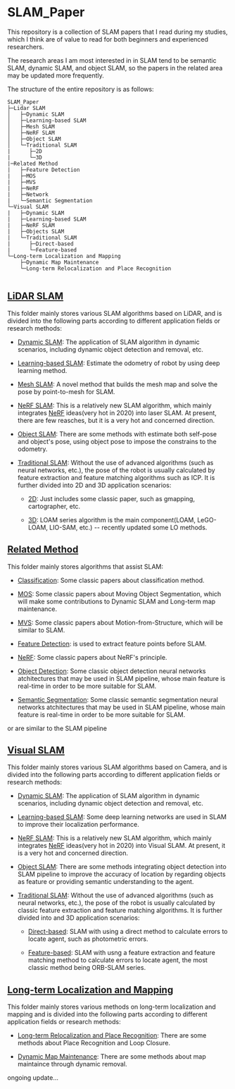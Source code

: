 # SLAM_Paper
This repository is a collection of SLAM papers that I read during my studies, which I think are of value to read for both beginners and experienced researchers.

The research areas I am most interested in in SLAM tend to be semantic SLAM, dynamic SLAM, and object SLAM, so the papers in the related area may be updated more frequently.

The structure of the entire repository is as follows:

```
SLAM_Paper
├─Lidar SLAM
│   ├─Dynamic SLAM
│   ├─Learning-based SLAM
│   ├─Mesh SLAM
│   ├─NeRF SLAM
│   ├─Object SLAM
│   └─Traditional SLAM
|      ├─2D
|      └─3D
|─Related Method
|   ├─Feature Detection
|   ├─MOS
|   ├─MVS
|   ├─NeRF
|   ├─Network
|   └─Semantic Segmentation
└─Visual SLAM
|   ├─Dynamic SLAM
|   ├─Learning-based SLAM
|   ├─NeRF SLAM
|   ├─Objects SLAM
|   └─Traditional SLAM
|      ├─Direct-based
|      └─Feature-based
└─Long-term Localization and Mapping
    ├─Dynamic Map Maintenance
    └─Long-term Relocalization and Place Recognition


```

## [LiDAR SLAM](https://github.com/Yaepiii/SLAM_Paper/tree/main/LiDAR%20SLAM)

This folder mainly stores various SLAM algorithms based on LiDAR, and is divided into the following parts according to different application fields or research methods:

- [Dynamic SLAM](https://github.com/Yaepiii/SLAM_Paper/tree/main/Laser%20SLAM/Dynamic%20SLAM): The application of SLAM algorithm in dynamic scenarios, including dynamic object detection and removal, etc.

- [Learning-based SLAM](https://github.com/Yaepiii/SLAM_Paper/tree/main/LiDAR%20SLAM/Learning-based%20SLAM): Estimate the odometry of robot by using deep learning method.

- [Mesh SLAM](https://github.com/Yaepiii/SLAM_Paper/tree/main/LiDAR%20SLAM/Mesh%20SLAM): A novel method that builds the mesh map and solve the pose by point-to-mesh for SLAM.
  
- [NeRF SLAM](https://github.com/Yaepiii/SLAM_Paper/tree/main/Laser%20SLAM/NeRF%20SLAM): This is a relatively new SLAM algorithm, which mainly integrates [NeRF](https://github.com/Yaepiii/SLAM_Paper/tree/main/Related%20Method/NeRF) ideas(very hot in 2020) into laser SLAM. At present, there are few reasches, but it is a very hot and concerned direction.

- [Object SLAM](https://github.com/Yaepiii/SLAM_Paper/tree/main/LiDAR%20SLAM/Object%20SLAM): There are some methods with estimate both self-pose and object's pose, using object pose to impose the constrains to the odometry.
  
- [Traditional SLAM](https://github.com/Yaepiii/SLAM_Paper/tree/main/Laser%20SLAM/Tranditional%20SLAM): Without the use of advanced algorithms (such as neural networks, etc.), the pose of the robot is usually calculated by feature extraction and feature matching algorithms such as ICP. It is further divided into 2D and 3D application scenarios:
  
  - [2D](https://github.com/Yaepiii/SLAM_Paper/tree/main/Laser%20SLAM/Tranditional%20SLAM/2D): Just includes some classic paper, such as gmapping, cartographer, etc.
    
  - [3D](https://github.com/Yaepiii/SLAM_Paper/tree/main/Laser%20SLAM/Tranditional%20SLAM/3D): LOAM series algorithm is the main component(LOAM, LeGO-LOAM, LIO-SAM, etc.) -- recently updated some LO methods.

## [Related Method](https://github.com/Yaepiii/SLAM_Paper/tree/main/Related%20Method)

This folder mainly stores algorithms that assist SLAM:

- [Classification](https://github.com/Yaepiii/SLAM_Paper/tree/main/Related%20Method/Classsification): Some classic papers about classification method.

- [MOS](https://github.com/Yaepiii/SLAM_Paper/tree/main/Related%20Method/MOS): Some classic papers about Moving Object Segmentation, which will make some contributions to Dynamic SLAM and Long-term map maintenance.

- [MVS](https://github.com/Yaepiii/SLAM_Paper/tree/main/Related%20Method/MVS): Some classic papers about Motion-from-Structure, which will be similar to SLAM.

- [Feature Detection](https://github.com/Yaepiii/SLAM_Paper/tree/main/Related%20Method/Feature%20Detection): is used to extract feature points before SLAM.

- [NeRF](https://github.com/Yaepiii/SLAM_Paper/tree/main/Related%20Method/NeRF): Some classic papers about NeRF's principle.

- [Object Detection](https://github.com/Yaepiii/SLAM_Paper/tree/main/Related%20Method/Network): Some classic object detection neural networks atchitectures that may be used in SLAM pipeline, whose main feature is real-time in order to be more suitable for SLAM.

- [Semantic Segmentation](https://github.com/Yaepiii/SLAM_Paper/tree/main/Related%20Method/Semantic%20Segmentation): Some classic semantic segmentation neural networks atchitectures that may be used in SLAM pipeline, whose main feature is real-time in order to be more suitable for SLAM.


or are similar to the SLAM pipeline

## [Visual SLAM](https://github.com/Yaepiii/SLAM_Paper/tree/main/Visual%20SLAM)

This folder mainly stores various SLAM algorithms based on Camera, and is divided into the following parts according to different application fields or research methods:

- [Dynamic SLAM](https://github.com/Yaepiii/SLAM_Paper/tree/main/Visual%20SLAM/Dynamic%20SLAM): The application of SLAM algorithm in dynamic scenarios, including dynamic object detection and removal, etc.

- [Learning-based SLAM](https://github.com/Yaepiii/SLAM_Paper/tree/main/Visual%20SLAM/Learning-based%20SLAM): Some deep learning networks are used in SLAM to improve their localization performance.
  
- [NeRF SLAM](https://github.com/Yaepiii/SLAM_Paper/tree/main/Visual%20SLAM/NeRF%20SLAM): This is a relatively new SLAM algorithm, which mainly integrates [NeRF](https://github.com/Yaepiii/SLAM_Paper/tree/main/Related%20Method/NeRF) ideas(very hot in 2020) into Visual SLAM. At present, it is a very hot and concerned direction.

- [Object SLAM](https://github.com/Yaepiii/SLAM_Paper/tree/main/Visual%20SLAM/Objects%20SLAM): There are some methods integrating object detection into SLAM pipeline to improve the accuracy of location by regarding objects as feature or providing semantic understanding to the agent.
  
- [Traditional SLAM](https://github.com/Yaepiii/SLAM_Paper/tree/main/Visual%20SLAM/Traditional%20SLAM): Without the use of advanced algorithms (such as neural networks, etc.), the pose of the robot is usually calculated by classic feature extraction and feature matching algorithms. It is further divided into  and 3D application scenarios:
  
  - [Direct-based](https://github.com/Yaepiii/SLAM_Paper/tree/main/Visual%20SLAM/Traditional%20SLAM/Direct-based): SLAM with using a direct method to calculate errors to locate agent, such as photometric errors.
    
  - [Feature-based](https://github.com/Yaepiii/SLAM_Paper/tree/main/Visual%20SLAM/Traditional%20SLAM/Feature-based): SLAM with usng a feature extraction and feature matching method to calculate errors to locate agent, the most classic method being ORB-SLAM series.
 
## [Long-term Localization and Mapping](https://github.com/Yaepiii/SLAM_Paper/tree/main/Long-term%20Localization%20and%20Mapping)

This folder mainly stores various methods on long-term localization and mapping and is divided into the following parts according to different application fields or research methods:

- [Long-term Relocalization and Place Recognition](https://github.com/Yaepiii/SLAM_Paper/tree/main/Long-term%20Localization%20and%20Mapping/Long-term%20Relocalization%20and%20Place%20Recognition): There are some methods about Place Recognition and Loop Closure.

- [Dynamic Map Maintenance](https://github.com/Yaepiii/SLAM_Paper/tree/main/Long-term%20Localization%20and%20Mapping/Dynamic%20Map%20Maintenance): There are some methods about map maintaince through dynamic removal.

ongoing update...















